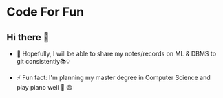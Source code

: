 # Code For Fun

## Hi there 👋

- 🤘 Hopefully, I will be able to share my notes/records on ML & DBMS to git consistently📚💡

- ⚡ Fun fact: I'm planning my master degree in Computer Science and play piano well 🎹 😄

<!--
**belina-png/belina-png** is a ✨ _special_ ✨ repository because its `README.md` (this file) appears on your GitHub profile.

Here are some ideas to get you started:

- 🔭 I’m currently working on ...
- 🌱 I’m currently learning Machine Learning and Natural Language Processing( NLP ) 
- 👯 I’m looking to collaborate on ...
- 🤔 I’m looking for help with ...
- 💬 Ask me about ...
- 📫 How to reach me: ...
- 😄 Pronouns: ...
- ⚡ Fun fact: ...
-->
